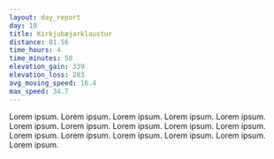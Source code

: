 ```yaml
---
layout: day_report
day: 10
title: Kirkjubæjarklaustur
distance: 81.56
time_hours: 4
time_minutes: 58
elevation_gain: 339
elevation_loss: 283
avg_moving_speed: 16.4
max_speed: 34.7
---
```


Lorem ipsum. Lorem ipsum. Lorem ipsum. Lorem ipsum. Lorem ipsum. Lorem ipsum. Lorem ipsum. Lorem ipsum.
Lorem ipsum. Lorem ipsum. Lorem ipsum. Lorem ipsum. Lorem ipsum. Lorem ipsum. Lorem ipsum. Lorem ipsum.
